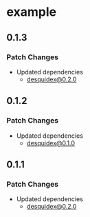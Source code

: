 # example

## 0.1.3

### Patch Changes

- Updated dependencies
  - desquidex@0.2.0

## 0.1.2

### Patch Changes

- Updated dependencies
  - desquidex@0.1.0

## 0.1.1

### Patch Changes

- Updated dependencies
  - desquidex@0.2.0
